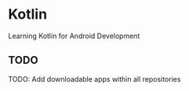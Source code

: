 # Kotlin

Learning Kotlin for Android Development

## TODO

TODO: Add downloadable apps within all repositories
